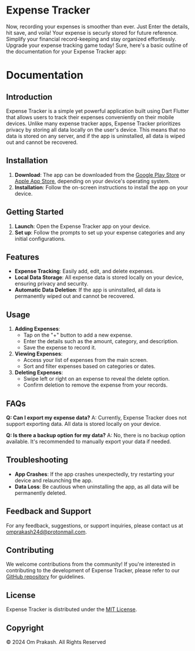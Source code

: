 # Expense Tracker
Now, recording your expenses is smoother than ever. Just Enter the details, hit save, and voila! Your expense is securly stored for future reference. Simplify your financial record-keeping and stay organized effortlessly. Upgrade your expense tracking game today!
Sure, here's a basic outline of the documentation for your Expense Tracker app:

# Documentation

## Introduction
Expense Tracker is a simple yet powerful application built using Dart Flutter that allows users to track their expenses conveniently on their mobile devices. Unlike many expense tracker apps, Expense Tracker prioritizes privacy by storing all data locally on the user's device. This means that no data is stored on any server, and if the app is uninstalled, all data is wiped out and cannot be recovered.

## Installation
1. **Download**: The app can be downloaded from the [Google Play Store](#) or [Apple App Store](#), depending on your device's operating system.
2. **Installation**: Follow the on-screen instructions to install the app on your device.

## Getting Started
1. **Launch**: Open the Expense Tracker app on your device.
2. **Set up**: Follow the prompts to set up your expense categories and any initial configurations.

## Features
- **Expense Tracking**: Easily add, edit, and delete expenses.
- **Local Data Storage**: All expense data is stored locally on your device, ensuring privacy and security.
- **Automatic Data Deletion**: If the app is uninstalled, all data is permanently wiped out and cannot be recovered.

## Usage
1. **Adding Expenses**:
    - Tap on the "+" button to add a new expense.
    - Enter the details such as the amount, category, and description.
    - Save the expense to record it.
2. **Viewing Expenses**:
    - Access your list of expenses from the main screen.
    - Sort and filter expenses based on categories or dates.
3. **Deleting Expenses**:
    - Swipe left or right on an expense to reveal the delete option.
    - Confirm deletion to remove the expense from your records.

## FAQs
**Q: Can I export my expense data?**
A: Currently, Expense Tracker does not support exporting data. All data is stored locally on your device.

**Q: Is there a backup option for my data?**
A: No, there is no backup option available. It's recommended to manually export your data if needed.

## Troubleshooting
- **App Crashes**: If the app crashes unexpectedly, try restarting your device and relaunching the app.
- **Data Loss**: Be cautious when uninstalling the app, as all data will be permanently deleted.

## Feedback and Support
For any feedback, suggestions, or support inquiries, please contact us at [omprakash24d@protonmail.com](mailto:omprakash24d@protonmail.com).

## Contributing
We welcome contributions from the community! If you're interested in contributing to the development of Expense Tracker, please refer to our [GitHub repository](https://github.com/omprakash24d/Expense-Tracker.git) for guidelines.

## License
Expense Tracker is distributed under the [MIT License](https://opensource.org/licenses/MIT).


## Copyright
© 2024 Om Prakash. All Rights Reserved

